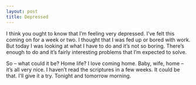 ```yaml
---
layout: post
title: Depressed
---
```

I think you ought to know that I’m feeling very depressed. I’ve felt this coming on for a week or two. I thought that I was fed up or bored with work. But today I was looking at what I have to do and it’s not so boring. There’s enough to do and it’s fairly interesting problems that I’m expected to solve.

So – what could it be? Home life? I love coming home. Baby, wife, home – it’s all very nice. I haven’t read the scriptures in a few weeks. It could be that. I’ll give it a try. Tonight and tomorrow morning.
